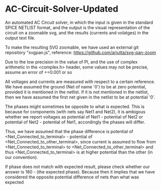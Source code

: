 # AC-Circuit-Solver-Updated

An automated AC Circuit solver, in which the input is given in the standard SPICE NETLIST format, and the output is the visual representation of the circuit on a zoomable svg, and the results (currents and volatges) in the output text file.

To make the resulting SVG zoomable, we have used an external git repository "svgpan.js", reference: https://github.com/ariutta/svg-pan-zoom

Due to the low precision in the value of PI, and the use of complex arithmetic in the <complex.h> header, some values may not be precise, assume an error of +=0.001 or so

All voltages and currents are measured with respect to a certain reference. We have assumed the ground (Net of name '0') to be at zero potential, provided it is mentioned in the netlist. If it is not mentioned in the netlist, then we have assumed the first net given in the netlist to be at potential '0'.

The phases might sometimes be opposite to what is expected. This is because for components (with nets say Net1 and Net2), it is ambigous whether we report voltages as potential of Net1 - potential of Net2 or potential of Net2 - potential of Net1, accordingly the phases will differ.

Thus, we have assumed that the phase difference is potential of <Net_Connected_to_terminal> - potential of <Net_Connected_to_other_terminal>, since current is assumed to flow from <Net_Connected_to_terminal> to <Net_Connected_to_other_terminal> and thus <Net_Connected_to_terminal> is at higher potential than the other (in our convention).

If phase does not match with expected result, please check whether our answer is 180 - (the expected phase). Because then it implies that we have considered the opposite potential difference of nets than what was expected
